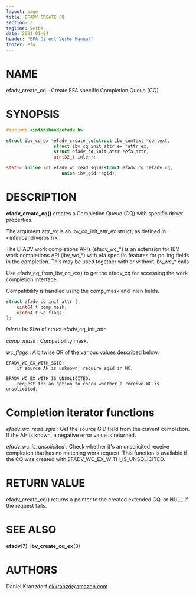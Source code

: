 ```yaml
---
layout: page
title: EFADV_CREATE_CQ
section: 3
tagline: Verbs
date: 2021-01-04
header: "EFA Direct Verbs Manual"
footer: efa
---
```


# NAME

efadv_create_cq - Create EFA specific Completion Queue (CQ)

# SYNOPSIS

```c
#include <infiniband/efadv.h>

struct ibv_cq_ex *efadv_create_cq(struct ibv_context *context,
				  struct ibv_cq_init_attr_ex *attr_ex,
				  struct efadv_cq_init_attr *efa_attr,
				  uint32_t inlen);

static inline int efadv_wc_read_sgid(struct efadv_cq *efadv_cq,
				     union ibv_gid *sgid);
```

# DESCRIPTION

**efadv_create_cq()** creates a Completion Queue (CQ) with specific driver
properties.

The argument attr_ex is an ibv_cq_init_attr_ex struct,
as defined in <infiniband/verbs.h>.

The EFADV work completions APIs (efadv_wc_\*) is an extension for IBV work
completions API (ibv_wc_\*) with efa specific features for polling fields in
the completion. This may be used together with or without ibv_wc_* calls.

Use efadv_cq_from_ibv_cq_ex() to get the efadv_cq for accessing the work
completion interface.

Compatibility is handled using the comp_mask and inlen fields.

```c
struct efadv_cq_init_attr {
	uint64_t comp_mask;
	uint64_t wc_flags;
};
```

*inlen*
:	In: Size of struct efadv_cq_init_attr.

*comp_mask*
:	Compatibility mask.

*wc_flags*
:       A bitwise OR of the various values described below.

	EFADV_WC_EX_WITH_SGID:
		if source AH is unknown, require sgid in WC.

	EFADV_WC_EX_WITH_IS_UNSOLICITED:
		request for an option to check whether a receive WC is unsolicited.


# Completion iterator functions

*efadv_wc_read_sgid*
:	Get the source GID field from the current completion.
	If the AH is known, a negative error value is returned.

*efadv_wc_is_unsolicited*
:	Check whether it's an unsolicited receive completion that has no matching work request.
	This function is available if the CQ was created with EFADV_WC_EX_WITH_IS_UNSOLICITED.


# RETURN VALUE

efadv_create_cq() returns a pointer to the created extended CQ, or NULL if the
request fails.

# SEE ALSO

**efadv**(7), **ibv_create_cq_ex**(3)

# AUTHORS

Daniel Kranzdorf <dkkranzd@amazon.com>
